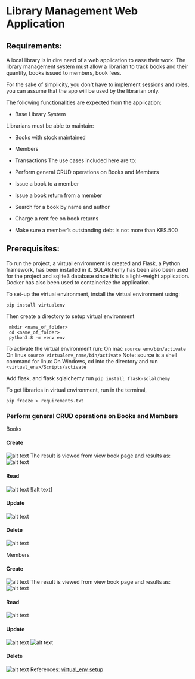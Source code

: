 # Library Management Web Application

## Requirements:
A local library is in dire need of a web application to ease their work. The library management system must allow a librarian to track books and their quantity, books issued to members, book fees.

For the sake of simplicity, you don't have to implement sessions and roles, you can assume that the app will be used by the librarian only.

The following functionalities are expected from the application:

- Base Library System

Librarians must be able to maintain:

- Books with stock maintained
- Members
- Transactions
The use cases included here are to:

- Perform general CRUD operations on Books and Members
- Issue a book to a member
- Issue a book return from a member
- Search for a book by name and author
- Charge a rent fee on book returns
- Make sure a member’s outstanding debt is not more than KES.500

## Prerequisites:
To run the project, a virtual environment is created and Flask, a Python framework, has been installed in it. SQLAlchemy has been also been used for the project and sqlite3 database since this is a light-weight application. Docker has also been used to containerize the application.

To set-up the virtual environment, install the virtual environment using:
```commandline
pip install virtualenv
```
Then create a directory to setup virtual environment
```commandline
 mkdir <name_of_folder>
 cd <name_of_folder>
 python3.8 -m venv env
```
To activate the virtual environment run:
On mac
``` source env/bin/activate ```
On linux
``` source virtualenv_name/bin/activate ```
Note: source is a shell command for linux
On Windows, cd into the directory and run
``` <virtual_env>/Scripts/activate ```

Add flask, and flask sqlalchemy run
```pip install flask-sqlalchemy```

To get libraries in virtual environment, run in the terminal,
```commandline
pip freeze > requirements.txt
```

### Perform general CRUD operations on Books and Members
Books
#### Create
![alt text](images\add_kane_and_abel.JPG)
The result is viewed from view book page and results as:
![alt text](images\book_added.JPG)
#### Read
![alt text](images\books_available.JPG)
![alt text]
#### Update
![alt text](images\update_book_price.JPG)
#### Delete
![alt text](images\kna_deleted.JPG)

Members
#### Create
![alt text](
images\add_member_june.JPG)
The result is viewed from view book page and results as:
![alt text]()
#### Read
![alt text](images\members_page.JPG)
#### Update
![alt text](images\update_member_jsl_balance.JPG)
![alt text](images\updated_member.JPG)

#### Delete
![alt text](images\deleted_jsl_entry.JPG)
References:
[virtual_env setup](https://www.freecodecamp.org/news/how-to-setup-virtual-environments-in-python/)